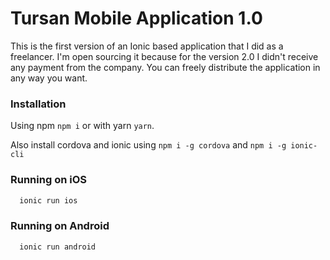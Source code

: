 # Tursan Mobile Application 1.0

This is the first version of an Ionic based application that I did as a freelancer. I'm open sourcing it because for the version 2.0 I didn't receive any payment from the company. You can freely distribute the application in any way you want.

### Installation

Using npm `npm i` or with yarn `yarn`.

Also install cordova and ionic using `npm i -g cordova` and `npm i -g ionic-cli`

### Running on iOS

```javascript
  ionic run ios
```

### Running on Android

```javascript
  ionic run android
```
